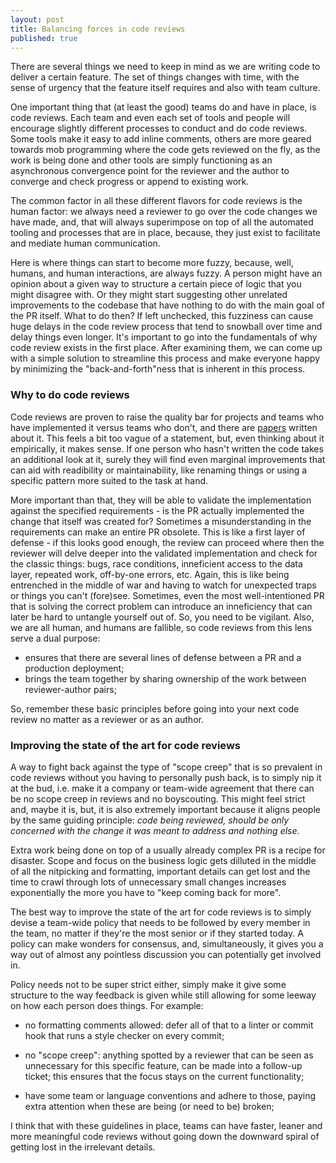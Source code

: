 ```yaml
---
layout: post
title: Balancing forces in code reviews
published: true
---
```


There are several things we need to keep in mind as we are writing code to deliver a certain feature. The set of things changes with time, with the sense of urgency that the feature itself requires and also with team culture.

One important thing that (at least the good) teams do and have in place, is code reviews. Each team and even each set of tools and people will encourage slightly different processes to conduct and do code reviews. Some tools make it easy to add inline comments, others are more geared towards mob programming where the code gets reviewed on the fly, as the work is being done and other tools are simply functioning as an asynchronous convergence point for the reviewer and the author to converge and check progress or append to existing work.

The common factor in all these different flavors for code reviews is the human factor: we always need a reviewer to go over the code changes we have made, and, that will always superimpose on top of all the automated tooling and processes that are in place, because, they just exist to facilitate and mediate human communication.

Here is where things can start to become more fuzzy, because, well, humans, and human interactions, are always fuzzy. A person might have an opinion about a given way to structure a certain piece of logic that you might disagree with. Or they might start suggesting other unrelated improvements to the codebase that have nothing to do with the main goal of the PR itself. What to do then? If left unchecked, this fuzziness can cause huge delays in the code review process that tend to snowball over time and delay things even longer. It's important to go into the fundamentals of why code review exists in the first place. After examining them, we can come up with a simple solution to streamline this process and make everyone happy by minimizing the "back-and-forth"ness that is inherent in this process.

### Why to do code reviews

Code reviews are proven to raise the quality bar for projects and teams who have implemented it versus teams who don't, and there are [papers](https://www.researchgate.net/publication/303099526_Code_review_quality_how_developers_see_it) written about it. This feels a bit too vague of a statement, but, even thinking about it empirically, it makes sense. If one person who hasn't written the code takes an additional look at it, surely they will find even marginal improvements that can aid with readibility or maintainability, like renaming things or using a specific pattern more suited to the task at hand.

More important than that, they will be able to validate the implementation against the specified requirements - is the PR actually implemented the change that itself was created for? Sometimes a misunderstanding in the requirements can make an entire PR obsolete. This is like a first layer of defense - if this looks good enough, the review can proceed where then the reviewer will delve deeper into the validated implementation and check for the classic things: bugs, race conditions, inneficient access to the data layer, repeated work, off-by-one errors, etc. Again, this is like being entrenched in the middle of war and having to watch for unexpected traps or things you can't (fore)see. Sometimes, even the most well-intentioned PR that is solving the correct problem can introduce an inneficiency that can later be hard to untangle yourself out of. So, you need to be vigilant. Also, we are all human, and humans are fallible, so code reviews from this lens serve a dual purpose:

- ensures that there are several lines of defense between a PR and a production deployment;
- brings the team together by sharing ownership of the work between reviewer-author pairs;

So, remember these basic principles before going into your next code review no matter as a reviewer or as an author.

### Improving the state of the art for code reviews

A way to fight back against the type of "scope creep" that is so prevalent in code reviews without you having to personally push back, is to simply nip it at the bud, i.e. make it a company or team-wide agreement that there can be no scope creep in reviews and no boyscouting. This might feel strict and, maybe it is, but, it is also extremely important because it aligns people by the same guiding principle: _code being reviewed, should be only concerned with the change it was meant to address and nothing else_.

Extra work being done on top of a usually already complex PR is a recipe for disaster. Scope and focus on the business logic gets dilluted in the middle of all the nitpicking and formatting, important details can get lost and the time to crawl through lots of unnecessary small changes increases exponentially the more you have to "keep coming back for more". 

The best way to improve the state of the art for code reviews is to simply devise a team-wide policy that needs to be followed by every member in the team, no matter if they're the most senior or if they started today. A policy can make wonders for consensus, and, simultaneously, it gives you a way out of almost any pointless discussion you can potentially get involved in. 

Policy needs not to be super strict either, simply make it give some structure to the way feedback is given while still allowing for some leeway on how each person does things. For example:

- no formatting comments allowed: defer all of that to a linter or commit hook that runs a style checker on every commit;

- no "scope creep": anything spotted by a reviewer that can be seen as unnecessary for this specific feature, can be made into a follow-up ticket; this ensures that the focus stays on the current functionality;

- have some team or language conventions and adhere to those, paying extra attention when these are being (or need to be) broken;

I think that with these guidelines in place, teams can have faster, leaner and more meaningful code reviews without going down the downward spiral of getting lost in the irrelevant details.
